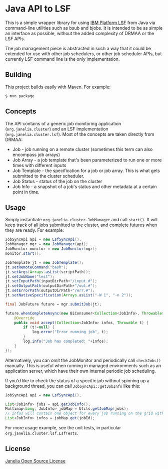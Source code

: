 # Java API to LSF

This is a simple wrapper library for using [IBM Platform LSF](https://en.wikipedia.org/wiki/Platform_LSF) from Java via command-line utilities such as bsub and bjobs. It is intended to be as simple an interface as possible, without the added complexity of DRMAA or the LSF APIs.

The job management piece is abstracted in such a way that it could be extended for use with other job schedulers, or other job scheduler APIs, but currently LSF command line is the only implementation.

## Building

This project builds easily with Maven. For example:
```
$ mvn package
```

## Concepts

The API contains of a generic job monitoring application (`org.janelia.cluster`) and an LSF implementation (`org.janelia.cluster.lsf`). Most of the concepts are taken directly from DRMAA:

* Job - job running on a remote cluster (sometimes this term can also encompass job arrays)
* Job Array - a job template that's been parameterized to run one or more times with different inputs
* Job Template - the specification for a job or job array. This is what gets submitted to the cluster scheduler.
* Job Status - status of the job on the cluster
* Job Info - a snapshot of a job's status and other metadata at a certain point in time.

## Usage

Simply instantiate `org.janelia.cluster.JobManager` and call `start()`. It will keep track of all jobs submitted to the cluster, and complete futures when they are ready. For example:

```java
JobSyncApi api = new LsfSyncApi();
JobManager mgr = new JobManager(api);
JobMonitor monitor = new JobMonitor(mgr);
monitor.start();

JobTemplate jt = new JobTemplate();
jt.setRemoteCommand("bash");
jt.setArgs(Arrays.asList(scriptPath));
jt.setJobName("test");
jt.setInputPath(inputDirPath+"/input.#");
jt.setOutputPath(outputDirPath+"/out.#");
jt.setErrorPath(outputDirPath+"/err.#");
jt.setNativeSpecification(Arrays.asList("-W 1", "-n 2"));

final JobFuture future = mgr.submitJob(jt);

future.whenCompleteAsync(new BiConsumer<Collection<JobInfo>, Throwable>() {
    @Override
    public void accept(Collection<JobInfo> infos, Throwable t) {
        if (t!=null) {
            log.error("Error running job", t);
        }
        log.info("Job has completed: "+infos);
    }
});
```

Alternatively, you can omit the JobMonitor and periodically call `checkJobs()` manually. This is useful when running in managed environments such as an application server, which have their own internal periodic job scheduling.

If you'd like to check the status of a specific job without spinning up a background thread, you can call `JobSyncApi::getJobInfo` like this:
```java
JobSyncApi api = new LsfSyncApi();

List<JobInfo> jobs = api.getJobInfo();
Multimap<Long, JobInfo> jobMap = Utils.getJobMap(jobs);
// infos will contain one object for every job running on the grid with the given jobId
List<JobInfo> infos = jobMap.get(jobId);
```

For more usage example, see the unit tests, in particular `org.janelia.cluster.lsf.LsfTests`.

## License 

[Janelia Open Source License](https://www.janelia.org/open-science/software-licensing)


